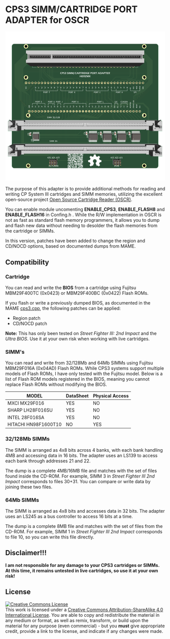 # CPS3 SIMM/CARTRIDGE PORT ADAPTER for OSCR

![system](CPS3-OSCR.png)

The purpose of this adapter is to provide additional methods for reading and writing CP System III cartridges and SIMM memories, utilizing the excellent open-source project [Open Source Cartridge Reader (OSCR)](https://github.com/herzmx/cartreader/).

You can enable module uncomenting **ENABLE_CPS3**, **ENABLE_FLASH8** and **ENABLE_FLASH16** in Confing.h . While the R/W implementation in OSCR is not as fast as standard flash memory programmers, it allows you to dump and flash new data without needing to desolder the flash memories from the cartridge or SIMMs.

In this version, patches have been added to change the region and CD/NOCD options, based on documented dumps from MAME.

## Compatibility

### Cartridge

You can read and write the **BIOS** from a cartridge using Fujitsu MBM29F400TC (0x0423) or MBM29F400BC (0x0422) Flash ROMs.

If you flash or write a previously dumped BIOS, as documented in the MAME [cps3.cpp](https://github.com/mamedev/mame/blob/master/src/mame/capcom/cps3.cpp), the following patches can be applied:

- Region patch
- CD/NOCD patch

**Note:** This has only been tested on *Street Fighter III: 2nd Impact* and the *Ultra BIOS*. Use it at your own risk when working with live cartridges.


### SIMM's

You can read and write from 32/128Mb and 64Mb SIMMs using Fujitsu MBM29F016A (0x04AD) Flash ROMs. While CPS3 systems support multiple models of Flash ROMs, I have only tested with the Fujitsu model. Below is a list of Flash ROM models registered in the BIOS, meaning you cannot replace Flash ROMs without modifying the BIOS.

| MODEL                 | DataSheet | Physical Access |
|-----------------------|-----------|-----------------|
| MXCI MX29F016         | YES       | NO              |
| SHARP LH28F016SU      | YES       | NO              |
| INTEL 28F016SA        | YES       | NO              |
| HITACHI HN98F1600T10  | NO        | YES             |

### 32/128Mb SIMMs

The SIMM is arranged as 4x8 bits across 4 banks, with each bank handling 4MB and accessing data in 16 bits. The adapter uses an LS139 to access each bank through addresses 21 and 22.

The dump is a complete 4MB/16MB file and matches with the set of files found inside the CD-ROM. For example, SIMM 3 in *Street Fighter III 2nd Impact* corresponds to files 30+31. You can compare or write data by joining these two files.

### 64Mb SIMMs

The SIMM is arranged as 4x8 bits and accesses data in 32 bits. The adapter uses an LS245 as a bus controller to access 16 bits at a time.

The dump is a complete 8MB file and matches with the set of files from the CD-ROM. For example, SIMM 1 in *Street Fighter III 2nd Impact* corresponds to file 10, so you can write this file directly.


## Disclaimer!!!

**I am not responsible for any damage to your CPS3 cartridges or SIMMs. At this time, it remains untested in live cartridges, so use it at your own risk!**

## License
<a rel="license" href="http://creativecommons.org/licenses/by-sa/4.0/"><img alt="Creative Commons License" style="border-width:0" src="https://i.creativecommons.org/l/by-sa/4.0/80x15.png" /></a><br />This work is licensed under a <a rel="license" href="http://creativecommons.org/licenses/by-sa/4.0/">Creative Commons Attribution-ShareAlike 4.0 International License</a>. You are able to copy and redistribute the material in any medium or format, as well as remix, transform, or build upon the material for any purpose (even commercial) - but you **must** give appropriate credit, provide a link to the license, and indicate if any changes were made.
